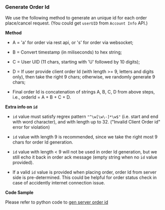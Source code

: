 ### Generate Order Id

We use the following method to generate an unique id for each order place/cancel request. (You could get `userUID` from `Account Info` API.)


**Method**
  
  * A = 'a' for order via rest api, or 's' for order via websocket;

  * B = Convert timestamp (in miliseconds) to hex string;
  
  * C = User UID (11 chars, starting with 'U' followed by 10 digits);
  
  * D = If user provide client order Id (with length >= 9, letters and digits only), then take the right 9 chars; otherwise, we randomly generate 9 chars;
  
  * Final order Id is concatenation of strings A, B, C, D from above steps, i.e., orderId = A + B + C + D.


**Extra info on `id`**
 
 * `id` value must satisfy regrex pattern `"^\w[\w\-]*\w$"` (i.e. start and end with word character), and with length up to 32.  ("Invalid Client Order id" error for violation)

 * `id` value with length 9 is recommended, since we take the right most 9 chars for order Id generation.

 * `id` value with length < 9 will not be used in order Id generation, but we still echo it back in order ack message (empty string when no `id` value provided).

 * If a valid `id` value is provided when placing order, order Id from server side is pre-determined. This could be helpful for order status check in case of accidently internet connection issue.

**Code Sample**

Please refer to python code to [gen server order id](https://github.com/bitmax-exchange/bitmax-futures-api-demo-v2/blob/80942a5f2414a01c72d2ed660957a9e8d29a511e/cli/util.py#L82)

